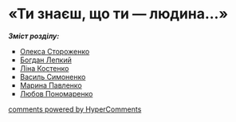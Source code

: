<div id="hypercomments_widget" class="js-hypercomments-widget invisible"></div>

# «Ти знаєш, що ти — людина...»

<b><i>Зміст розділу:</i></b>

<ul type="square">
<li class="chapter " data-level="1" data-path="storozhenko.html">
        <a href="storozhenko.html">
                <b></b>
            Олекса Стороженко
        </a>
</li>
<li class="chapter " data-level="2" data-path="lepkyu.html">
        <a href="lepkyu.html">
                <b></b>
            Богдан Лепкий
        </a>
</li>
<li class="chapter " data-level="3" data-path="kostenko.html">
        <a href="kostenko.html">
                <b></b>
            Ліна Костенко
        </a>
</li>
<li class="chapter " data-level="4" data-path="symonenko.html">
        <a href="symonenko.html">
                <b></b>
            Василь Симоненко
        </a>
</li>
<li class="chapter " data-level="5" data-path="pavlenko.html">
        <a href="pavlenko.html">
                <b></b>
            Марина Павленко
        </a>
</li>
<li class="chapter " data-level="6" data-path="ponomarenko.html">
        <a href="ponomarenko.html">
                <b></b>
            Любов Пономаренко
        </a>
</li>
    </ul>

<div class="js-hypercomments-container">
<a href="http://hypercomments.com" class="hc-link" title="comments widget">comments powered by HyperComments</a>
</div>